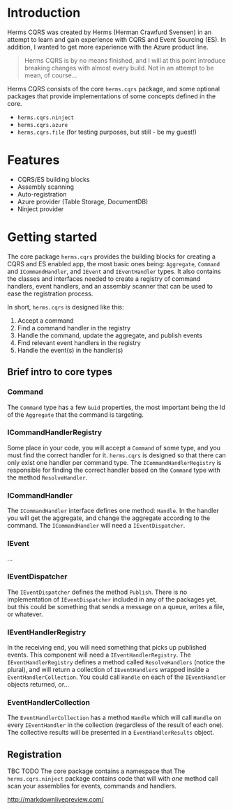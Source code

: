 # Introduction
Herms CQRS was created by Herms (Herman Crawfurd Svensen) in an attempt to learn and gain experience with CQRS and Event Sourcing (ES). In addition, I wanted to get more experience with the Azure product line. 

> Herms CQRS is by no means finished, and I will at this point introduce breaking changes with almost every build. Not in an attempt to be mean, of course...

Herms CQRS consists of the core `herms.cqrs` package, and some optional packages that provide implementations of some concepts defined in the core.

* `herms.cqrs.ninject`
* `herms.cqrs.azure`
* `herms.cqrs.file` (for testing purposes, but still - be my guest!)

# Features

* CQRS/ES building blocks
* Assembly scanning
* Auto-registration
* Azure provider (Table Storage, DocumentDB)
* Ninject provider

# Getting started

The core package `herms.cqrs` provides the building blocks for creating a CQRS and ES enabled app, the most basic ones being: `Aggregate`, `Command` and `ICommandHandler`, and `IEvent` and `IEventHandler` types. It also contains the classes and interfaces needed to create a registry of command handlers, event handlers, and an assembly scanner that can be used to ease the registration process. 

In short, `herms.cqrs` is designed like this:

1. Accept a command
2. Find a command handler in the registry
3. Handle the command, update the aggregate, and publish events
4. Find relevant event handlers in the registry
5. Handle the event(s) in the handler(s)

## Brief intro to core types

### Command
The `Command` type has a few `Guid` properties, the most important being the Id of the `Aggregate` that the command is targeting.

### ICommandHandlerRegistry
Some place in your code, you will accept a `Command` of some type, and you must find the correct handler for it. `herms.cqrs` is designed so that there can only exist one handler per command type. The `ICommandHandlerRegistry` is responsible for finding the correct handler based on the `Command` type with the method `ResolveHandler`.

### ICommandHandler
The `ICommandHandler` interface defines one method: `Handle`. In the handler you will get the aggregate, and change the aggregate according to the command. The `ICommandHandler` will need a `IEventDispatcher`.

### IEvent
...

### IEventDispatcher
The `IEventDispatcher` defines the method `Publish`. There is no implementation of `IEventDispatcher` included in any of the packages yet, but this could be something that sends a message on a queue, writes a file, or whatever.

### IEventHandlerRegistry
In the receiving end, you will need something that picks up published events. This component will need a `IEventHandlerRegistry`. The `IEventHandlerRegistry` defines a method called `ResolveHandlers` (notice the plural), and will return a collection of `IEventHandler`s wrapped inside a `EventHandlerCollection`. You could call `Handle` on each of the `IEventHandler` objects returned, or...

### EventHandlerCollection
The `EventHandlerCollection` has a method `Handle` which will call `Handle` on every `IEventHandler` in the collection (regardless of the result of each one). The collective results will be presented in a `EventHandlerResults` object.

## Registration
TBC
TODO
The core package contains a namespace that 
The `herms.cqrs.ninject` package contains code that will with _one_ method call scan your assemblies for events, commands and handlers. 



http://markdownlivepreview.com/